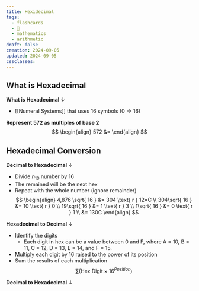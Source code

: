 ```yaml
---
title: Hexidecimal
tags:
  - flashcards
  - 🌱
  - mathematics
  - arithmetic
draft: false
creation: 2024-09-05
updated: 2024-09-05
cssclasses: 
---
```

## What is Hexadecimal

**What is Hexadecimal**
↓
- [[Numeral Systems]] that uses 16 symbols ($0 \to 16$)
<!--SR:!2025-08-10,209,310-->

**Represent $572$ as multiples of base 2**
$$
\begin{align}
572 &= 
\end{align}
$$

## Hexadecimal Conversion

**Decimal to Hexadecimal**
↓
<!--SR:!2025-01-19,4,273-->


- Divide $n_{10}$ number by $16$
- The remained will be the next hex
- Repeat with the whole number (ignore remainder)
$$
\begin{align}
4,876 \sqrt{ 16 } &= 304 \text{ r } 12=C \\
304\sqrt{ 16 } &= 10 \text{ r } 0 \\
19\sqrt{ 16 } &= 1 \text{ r } 3 \\
1\sqrt{ 16 } &= 0 \text{ r } 1 \\
&= 130C
\end{align}
$$
<!--SR:!2024-12-13,4,272-->

**Hexadecimal to Decimal**
↓
- Identify the digits
	- Each digit in hex can be a value between 0 and F, where A = 10, B = 11, C = 12, D = 13, E = 14, and F = 15.
- Multiply each digit by 16 raised to the power of its position
- Sum the results of each multiplication
$$∑(\text{Hex Digit}×16^{Position})$$
<!--SR:!2025-02-08,25,214-->

**Decimal to Hexadecimal**
↓
